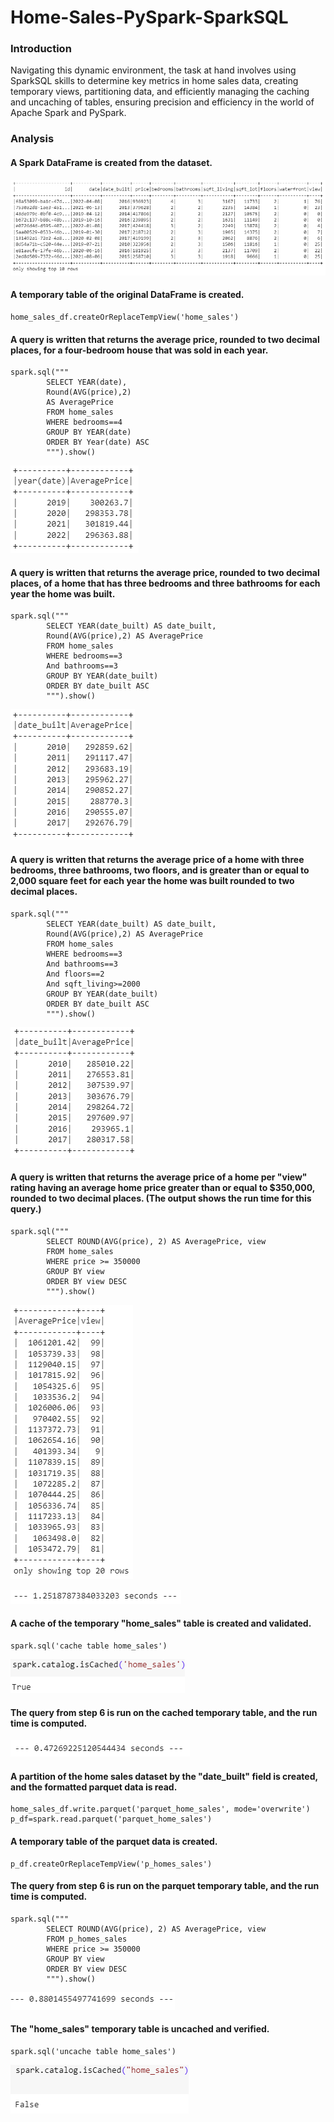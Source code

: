 # Home-Sales-PySpark-SparkSQL

### Introduction
Navigating this dynamic environment, the task at hand involves using SparkSQL skills to determine key metrics in home sales data, creating temporary views, partitioning data, and efficiently managing the caching and uncaching of tables, ensuring precision and efficiency in the world of Apache Spark and PySpark. 

### Analysis

#### A Spark DataFrame is created from the dataset.

![](images/home_sales_df.png)


#### A temporary table of the original DataFrame is created.  

    home_sales_df.createOrReplaceTempView('home_sales')

#### A query is written that returns the average price, rounded to two decimal places, for a four-bedroom house that was sold in each year. 

    spark.sql("""
            SELECT YEAR(date),
            Round(AVG(price),2)
            AS AveragePrice
            FROM home_sales
            WHERE bedrooms==4
            GROUP BY YEAR(date)
            ORDER BY Year(date) ASC
            """).show()

![](images/3_home_sales.png)

#### A query is written that returns the average price, rounded to two decimal places, of a home that has three bedrooms and three bathrooms for each year the home was built. 

    spark.sql("""
            SELECT YEAR(date_built) AS date_built,
            Round(AVG(price),2) AS AveragePrice
            FROM home_sales
            WHERE bedrooms==3 
            And bathrooms==3
            GROUP BY YEAR(date_built)
            ORDER BY date_built ASC
            """).show()

![](images/4_home_sales.png)            

#### A query is written that returns the average price of a home with three bedrooms, three bathrooms, two floors, and is greater than or equal to 2,000 square feet for each year the home was built rounded to two decimal places. 

    spark.sql("""
            SELECT YEAR(date_built) AS date_built,
            Round(AVG(price),2) AS AveragePrice
            FROM home_sales
            WHERE bedrooms==3 
            And bathrooms==3
            And floors==2
            And sqft_living>=2000
            GROUP BY YEAR(date_built)
            ORDER BY date_built ASC
            """).show()

![](images/5_home_sales.png)

#### A query is written that returns the average price of a home per "view" rating having an average home price greater than or equal to $350,000, rounded to two decimal places. (The output shows the run time for this query.) 

    spark.sql("""
            SELECT ROUND(AVG(price), 2) AS AveragePrice, view
            FROM home_sales
            WHERE price >= 350000
            GROUP BY view
            ORDER BY view DESC
            """).show()

![](images/6_home_sales.png)

![](images/6_uncached.png)

#### A cache of the temporary "home_sales" table is created and validated.

    spark.sql('cache table home_sales')

 ![](images/8_home_sales.png)   

#### The query from step 6 is run on the cached temporary table, and the run time is computed. 

![](images/9_cached.png) 

#### A partition of the home sales dataset by the "date_built" field is created, and the formatted parquet data is read.

    home_sales_df.write.parquet('parquet_home_sales', mode='overwrite')
    p_df=spark.read.parquet('parquet_home_sales')

#### A temporary table of the parquet data is created. 

    p_df.createOrReplaceTempView('p_homes_sales')

#### The query from step 6 is run on the parquet temporary table, and the run time is computed. 

    spark.sql("""
            SELECT ROUND(AVG(price), 2) AS AveragePrice, view
            FROM p_homes_sales
            WHERE price >= 350000
            GROUP BY view
            ORDER BY view DESC
            """).show()

![](images/13_partitioned.png)

#### The "home_sales" temporary table is uncached and verified. 

    spark.sql('uncache table home_sales')

![](images/15_uncached.png)